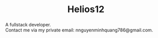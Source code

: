 ###

<h1 align="center">Helios12</h1>

###

<p align="left">
  A fullstack developer.
<br/>
  Contact me via my private email: nnguyenminhquang786@gmail.com.
</p>

###
